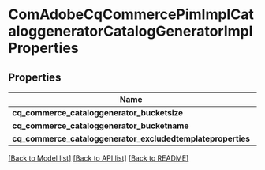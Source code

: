 # ComAdobeCqCommercePimImplCataloggeneratorCatalogGeneratorImplProperties

## Properties
Name | Type | Description | Notes
------------ | ------------- | ------------- | -------------
**cq_commerce_cataloggenerator_bucketsize** | [**ConfigNodePropertyInteger**](ConfigNodePropertyInteger.md) |  | [optional] 
**cq_commerce_cataloggenerator_bucketname** | [**ConfigNodePropertyString**](ConfigNodePropertyString.md) |  | [optional] 
**cq_commerce_cataloggenerator_excludedtemplateproperties** | [**ConfigNodePropertyArray**](ConfigNodePropertyArray.md) |  | [optional] 

[[Back to Model list]](../README.md#documentation-for-models) [[Back to API list]](../README.md#documentation-for-api-endpoints) [[Back to README]](../README.md)


